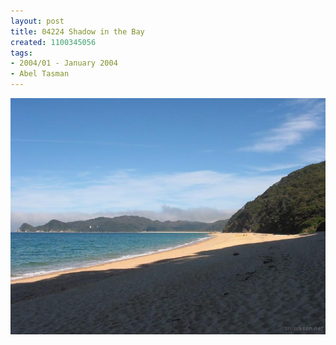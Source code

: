 ```yaml
---
layout: post
title: 04224 Shadow in the Bay
created: 1100345056
tags:
- 2004/01 - January 2004
- Abel Tasman
---
```


<img src="/image/images/04224_shadow_in_the_bay-1477.jpg"/>

